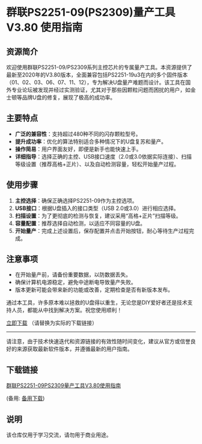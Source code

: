 # 群联PS2251-09(PS2309)量产工具V3.80 使用指南

## 资源简介

欢迎使用群联PS2251-09/PS2309系列主控芯片的专属量产工具。本资源提供了最新至2020年的V3.80版本，全面兼容包括PS2251-19u3在内的多个固件版本（01、02、03、06、07、11、12），专为解决U盘量产难题而设计。该工具在国外专业论坛被发现并经过实测验证，尤其对于那些因颗粒问题而困扰的用户，如金士顿等品牌U盘的修复，展现了极高的成功率。

## 主要特点
- **广泛的兼容性**：支持超过480种不同的闪存颗粒型号。
- **提升成功率**：优化的算法特别适合多种情况下的U盘复苏和量产。
- **操作简易**：用户界面友好，即便是新手也能快速上手。
- **详细指导**：选择正确的主控、USB接口速度（2.0或3.0依据实际连接）、扫描等级设置（推荐高格+正片）、以及自动检测容量，轻松开始量产过程。

## 使用步骤
1. **主控选择**：确保正确选择PS2251-09作为主控选项。
2. **USB接口**：根据U盘插入的接口类型（USB 2.0或3.0）进行相应选择。
3. **扫描设置**：为了更彻底的检测与恢复，建议采用“高格+正片”扫描等级。
4. **容量配置**：推荐选择自动检测，以适应不同容量的U盘。
5. **开始量产**：完成上述设置后，保存配置并点击开始按钮，耐心等待生产过程完成。

## 注意事项
- 在开始量产前，请备份重要数据，以防数据丢失。
- 确保计算机电源稳定，避免中途断电导致量产失败。
- 版本更新可能会带来新的功能或改善，定期检查是否有新版本发布。

通过本工具，许多原本难以拯救的U盘得以重生，无论您是DIY爱好者还是技术支持人员，都能从中找到解决方案。祝您使用顺利！

[立即下载](#下载链接) （请替换为实际的下载链接）

---
请注意，由于技术快速迭代和资源链接的有效性随时间变化，建议从官方或信誉良好的来源获取最新软件版本，并遵循最新的用户指南。

## 下载链接
[群联PS2251-09PS2309量产工具V3.80使用指南](https://pan.quark.cn/s/01a52d5f54c4) 

(备用: [备用下载](https://pan.baidu.com/s/1aUPrupFs1_8PkMJJKx2fYw?pwd=1234))

## 说明

该仓库仅用于学习交流，请勿用于商业用途。
